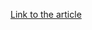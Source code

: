 [Link to the article](https://thehackernews.com/2025/03/microsoft-warns-of-stilachirat-stealthy.html)
